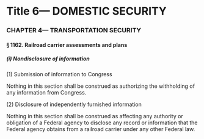
# Title 6— DOMESTIC SECURITY
### CHAPTER 4— TRANSPORTATION SECURITY
#### § 1162. Railroad carrier assessments and plans
##### (i) Nondisclosure of information

(1) Submission of information to Congress

Nothing in this section shall be construed as authorizing the withholding of any information from Congress.

(2) Disclosure of independently furnished information

Nothing in this section shall be construed as affecting any authority or obligation of a Federal agency to disclose any record or information that the Federal agency obtains from a railroad carrier under any other Federal law.
